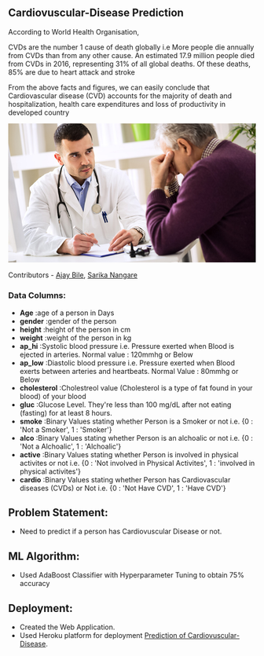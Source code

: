 ## Cardiovuscular-Disease Prediction 

According to World Health Organisation,

CVDs are the number 1 cause of death globally i.e More people die annually from CVDs than from any other cause. An estimated 17.9 million people died from CVDs in 2016, representing 31% of all global deaths. Of these deaths, 85% are due to heart attack and stroke

From the above facts and figures, we can easily conclude that Cardiovascular disease (CVD) accounts for the majority of death and hospitalization, health care expenditures and loss of productivity in developed country

<img src = '/Medical.jpg'>

Contributors - [Ajay Bile](hhttps://github.com/AjayBile), [Sarika Nangare](https://github.com/saru712)

### Data Columns:
- **Age** :age of a person in Days
- **gender** :gender of the person
- **height** :height of the person in cm
- **weight** :weight of the person in kg
- **ap_hi** :Systolic blood pressure i.e. Pressure exerted when Blood is ejected in arteries. Normal value : 120mmhg or Below
- **ap_low** :Diastolic blood pressure i.e. Pressure exerted when Blood exerts between arteries and heartbeats. Normal Value : 80mmhg or Below
- **cholesterol** :Cholestreol value (Cholesterol is a type of fat found in your blood) of your blood
- **gluc** :Glucose Level. They're less than 100 mg/dL after not eating (fasting) for at least 8 hours. 
- **smoke** :Binary Values stating whether Person is a Smoker or not i.e. {0 : 'Not a Smoker', 1 : 'Smoker'}
- **alco** :Binary Values stating whether Person is an alchoalic or not i.e. {0 : 'Not a Alchoalic', 1 : 'Alchoalic'}
- **active** :Binary Values stating whether Person is involved in physical activites or not i.e. {0 : 'Not involved in Physical Activites', 1 : 'involved in physical activites'}
- **cardio** :Binary Values stating whether Person has Cardiovascular diseases (CVDs) or Not i.e. {0 : 'Not Have CVD', 1 : 'Have CVD'}

## Problem Statement:
- Need to predict if a person has Cardiovuscular Disease or not.

## ML Algorithm: 
- Used AdaBoost Classifier with Hyperparameter Tuning to obtain 75% accuracy

## Deployment:

- Created the Web Application.
- Used Heroku platform for deployment [Prediction of Cardiovuscular-Disease](http://cardiodiseasepredict.herokuapp.com/).


